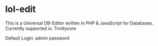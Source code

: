 lol-edit
========

This is a Universal DB-Editor written in PHP & JavaScript for Databases. Currently supported is: Trinitycore

Default Login:
admin
password
